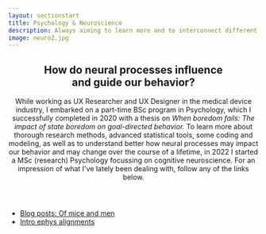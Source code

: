 ```yaml
---
layout: sectionstart
title: Psychology & Neuroscience
description: Always aiming to learn more and to interconnect different domains, disciplines, and competencies, I embarked on a psychology education to accompany my background in design and human factors.
image: neuro2.jpg
---
```


<section id="one" class="wrapper style2 special">
	<div class="inner">
		<header class="major">
			<h2>How do neural processes influence <br>and guide our behavior?</h2>
			<p>While working as UX Researcher and UX Designer in the medical device industry, I embarked on a part-time BSc program in Psychology, which I successfully completed in 2020 with a thesis on <em>When boredom fails: The impact of state boredom on goal-directed behavior.</em> To learn more about thorough research methods, advanced statistical tools, some coding and modeling, as well as to understand better how neural processes may impact our behavior and may change over the course of a lifetime, in 2022 I started a MSc (research) Psychology focussing on cognitive neuroscience. For an impression of what I've lately been dealing with, follow any of the links below.
			</p>
		</header>
		<ul class="actions">
			<li><a href="ommstart" class="button">Blog posts: Of mice and men</a></li>
			<li><a href="ephys" class="button">Intro ephys alignments</a></li>
			<!-- <li><a href="material" class="button icon fa-share">Material</a></li> -->
		</ul>
	</div>
</section>
